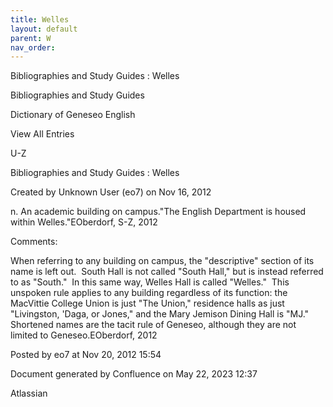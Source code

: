 ```yaml
---
title: Welles
layout: default
parent: W
nav_order:
---
```


Bibliographies and Study Guides : Welles

Bibliographies and Study Guides

Dictionary of Geneseo English

View All Entries

U-Z

Bibliographies and Study Guides : Welles

Created by  Unknown User (eo7) on Nov 16, 2012

n. An academic building on campus.&quot;The English Department is housed within Welles.&quot;EOberdorf, S-Z, 2012

Comments:

When referring to any building on campus, the &quot;descriptive&quot; section of its name is left out.  South Hall is not called &quot;South Hall,&quot; but is instead referred to as &quot;South.&quot;  In this same way, Welles Hall is called &quot;Welles.&quot;  This unspoken rule applies to any building regardless of its function: the MacVittie College Union is just &quot;The Union,&quot; residence halls as just &quot;Livingston, 'Daga, or Jones,&quot; and the Mary Jemison Dining Hall is &quot;MJ.&quot;  Shortened names are the tacit rule of Geneseo, although they are not limited to Geneseo.EOberdorf, 2012

Posted by eo7 at Nov 20, 2012 15:54

Document generated by Confluence on May 22, 2023 12:37

Atlassian

